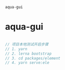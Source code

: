 ```aqua-gui```

# aqua-gui


```javascript

// 项目本地测试开启步骤
// 1. yarn
// 2. lerna bootstrap
// 3. cd packages/element
// 4. yarn serve:ele
```
